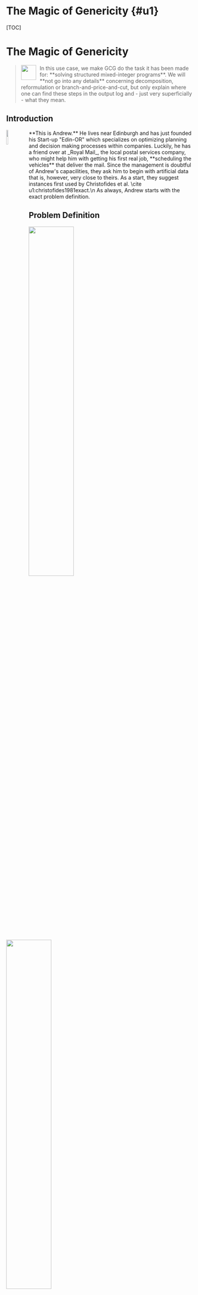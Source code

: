 # The Magic of Genericity {#u1}

[TOC]

# The Magic of Genericity

> <img src="user.png" style="height:40px; vertical-align:middle; float: left; padding-right:10px;">
> In this use case, we make GCG do the task it has been made for: **solving structured mixed-integer programs**.
> We will **not go into any details** concerning decomposition, reformulation or
> branch-and-price-and-cut, but only explain where one can find these steps in the output log
> and - just very superficially - what they mean.


## Introduction
<img src="1.png" style="float: left; padding: 0 10px 0 0; width: 10%">
**This is Andrew.** He lives near Edinburgh and has just founded his Start-up "Edin-OR" which 
specializes on optimizing planning and decision making processes within companies.
Luckily, he has a friend over at _Royal Mail_, the local postal services company, 
who might help him with getting his first real job, **scheduling the vehicles** that deliver the mail.
Since the management is doubtful of Andrew's capacilities, they ask him to begin with
artificial data that is, however, very close to theirs. As a start, they suggest instances first used by
Christofides et al. \cite u1:christofides1981exact.\n
As always, Andrew starts with the exact problem definition.


## Problem Definition
<img src="fleet.png" style="width:49%">
<img src="electric.png" style="width:49%"><br>
<sub>Sources: motoringresearch.com and electrek.co</sub><br>
The Royal Mail has a fleet consisting of about 50.000 vehicles and a subset of them operates in the
Edinburgh region. Soon getting new, more efficient and environmentally-friendly electric vehicles, 
the local Royal Mail also wants to optimize the routes that they (and older vehicles) drive to deliver mail.

### The Capacitated Vehicle Routing Problem
The goal is to deliver mail to all their customers using a given number of vehicles with limited
capacity each. These will each drive their tour, starting from the depot and returning after their shift (after
having delivered the mail to all recipients). Doing this, they don't have any time constraints, but instead just
the capacity of their own vehicle. This is called the Capacitated Vehicle Routing Problem and has already been
known for quite some time. A standard model is defined as following:
\f{align}{
	\min\quad & \sum_{(i,j) \in E} c_{ij}x_{ij}^{k}\\
	s.t. \quad	& \sum_{(i,j)\in \delta^{+} (i)} x_{ij}^{k}=\sum_{(j,i)\in \delta^{-} (i)} x_{ji}^{k}= 
	    \begin{cases}
	    \begin{aligned}
        1           &\qquad   i=d,\\
        z_{i}^{k}   &\qquad   i\neq d
        \end{aligned}
        \end{cases}
	    \qquad                              && k \in \{1,\dots,K\}\\
	    & \sum_{k\in\{1,\dots,K\}} z_{i}^{k} = 1    && i\in V\\
	    & \sum_{(i,j)\in\delta^+(S)}x_{ij}\geq 1 \qquad && \emptyset \neq S \subsetneq V \\
	    & x_{ij}^{k} \in \{0,1\}              && k\in\{1,\dots,K\},\  (i,j)\in E\\
	    & z_{i}^{k} \in \{0,1\}               && k\in\{1,\dots,K\},\  i\in V\\
  \f}

Andrew tries to choose an instance of medium difficulty to start with, even though they might become much bigger once he gets real data. 
The instance is called `E021-06m`. It features 21 customers to visit and 6 vehicles, each with a capacity of 4000. Note that the model 
by Christofides et al. is not exactly as the one above, since they refined it a bit further (see \cite u1:christofides1981exact for more information).<br>
**Andrew could also specify the problem himself** using e.g. ZIMPL (see @ref u2 "second use case").

## Searching for a Solver
With the problem at hand, Andrew starts searching for solvers of mixed integer programs. He quickly comes
across the most common ones like Gurobi and SCIP. The latter has the advantage, that it is source-open and can
be used **without having to purchase a license**, which is a big advantage because Andrew just wants do to a bit of
testing and furthermore does not have that much capital yet (note that for commercial use of GCG and SCIP, the SCIP team has to be contacted first, since they require a different license). Thus, he tries to solve his instance with SCIP. After more than 
two hours he aborts the solving:
```
...
 time | node  | left  |LP iter|LP it/n|mem/heur|mdpt |vars |cons |rows |cuts |sepa|confs|strbr|dualbound    |primalbound  |gap   |compl. 
 7570s|  1014k|140418 | 39911k|  39.2 |  3302M |  73 |2682 |9236 |2761 | 757k|  3 | 863k| 114k|3.634914e+02 |4.308847e+02 |18.54%|22.30%
 7571s|  1014k|140427 | 39914k|  39.2 |  3302M |  73 |2682 |9238 |2761 | 757k|  0 | 863k| 114k|3.634914e+02 |4.308847e+02 |18.54%|22.30%
 7572s|  1014k|140440 | 39918k|  39.2 |  3302M |  73 |2682 |9239 |2740 | 757k|  1 | 863k| 114k|3.634927e+02 |4.308847e+02 |18.54%|22.30%
^Cpressed CTRL-C 1 times (5 times for forcing termination)

SCIP Status        : solving was interrupted [user interrupt]
Solving Time (sec) : 7572.69
Solving Nodes      : 1014739 (total of 1017553 nodes in 2 runs)
Primal Bound       : +4.30884678000000e+02 (31 solutions)
Dual Bound         : +3.63492688685070e+02
Gap                : 18.54 %

SCIP> 
```
He thinks that he could do better, since Andrew knows that the problem at hand is a **structured integer program**.
Thus, he starts searching for state-of-the-art methods for solving those. He encounters **many proprietary approaches**, 
where scientists had implemented their own customized solvers for their own vehicle routing and many other problems, 
but since Andrew has not yet gotten the hang of all this "decomposing", "pricing" or "cutting"
and he also wants to **reuse code as efficiently and often as possible**, he starts looking
for _generic_ solvers **that would do all of that automatically for him** and finally finds "Generic Column Generation",
which seems to be fitting. He is happy about the interface of GCG being just like those of all other commonly used
solvers, but since the search for existing approaches had taken him so long, there is not much time left to solve 
the vehicle routing problem the management gave him, so he just goes ahead and @ref easy-install "installs" GCG.

## First Time: Using GCG
After the installation, Andrew **fires up GCG** with a simple

```
./bin/gcg
```
The output he is getting shows him the software versions and some copyright information.
If he were to add more external code, which could improve solving speed, they would appear under "External Codes".
As LP solver, he again can rely on the source-open solver "SoPlex", which, in contrast to "CPLEX" did not cost him
anything. It is part of the whole SCIP Optimization Suite. Finally, he can see that the default settings are being used,
which is fine, since he will not do any fine-tuning.\n

```
GCG version 3.1.0 [GitHash: 90d8bdf3]
Copyright (C) 2010-2020 Operations Research, RWTH Aachen University
                        Konrad-Zuse-Zentrum fuer Informationstechnik Berlin (ZIB)

SCIP version 7.0.0 [precision: 8 byte] [memory: block] [mode: optimized] [LP solver: SoPlex 5.0.0] [GitHash: 0bc4dc9c6]
Copyright (C) 2002-2020 Konrad-Zuse-Zentrum fuer Informationstechnik Berlin (ZIB)

External codes: 
  Readline 8.0         GNU library for command line editing (gnu.org/s/readline)
  SoPlex 5.0.0         Linear Programming Solver developed at Zuse Institute Berlin (soplex.zib.de) [GitHash: 6535a3c8]
  CppAD 20180000.0     Algorithmic Differentiation of C++ algorithms developed by B. Bell (www.coin-or.org/CppAD)
  ZLIB 1.2.11          General purpose compression library by J. Gailly and M. Adler (zlib.net)

user parameter file <gcg.set> not found - using default parameters
```
To continue, Andrew now wants to **read in his problem**. This can be done with a simple `read` and then the problem file.
GCG will signalize that the problem was read successfully and already give some statistics: `E021-06m` only contains a
few continuous variables and quite some integer variables and 2600 inequalities that are constraining the problem.
```
GCG> read E021-06m.cvrp.lp.gz 

read problem <E021-06m.cvrp.lp.gz>
============

original problem has 2766 variables (0 bin, 2646 int, 0 impl, 120 cont) and 2600 constraints
```
Finally, after looking at the @ref getting-started Guide in GCG's documentation, he proceeds with **optimizing his problem**.
```
GCG> optimize

...

Presolving Time: 0.75

...

Detection Time: 0.24

...

A Dantzig-Wolfe reformulation is applied to solve the original problem.

...

  time | node  | left  |SLP iter|MLP iter|LP it/n| mem |mdpt |ovars|mvars|ocons|mcons|mcuts|  dualbound   | primalbound  |  deg   |  gap   
p  0.9s|     1 |     0 |      0 |      0 |     - |  23M|   0 |2682 |   0 |2588 |   0 |   0 | 0.000000e+00 | 6.217321e+02 |   --   |    Inf 
   1.0s|     1 |     0 |      0 |      0 |     - |  23M|   0 |2682 |   0 |2588 |   0 |   0 | 3.242201e+02 | 6.217321e+02 |   --   |  91.76%

...

SCIP Status        : problem is solved [optimal solution found]
Solving Time (sec) : 39.13
Solving Nodes      : 1
Primal Bound       : +4.30884678000000e+02 (2 solutions)
Dual Bound         : +4.30884678000000e+02
Gap                : 0.00 %
```
Having already worked with mixed integer programming solvers before, Andrew sees that there are many similarities to them. **The optimal solution
can be read at the bottom** ("Primal Bound"), along with the time needed to solve it. If Andrew aborted before GCG was able to find an optimal
solution, he would still be able to see the two bounds:
```
SCIP Status        : solving was interrupted
Solving Time (sec) : 8.23
Solving Nodes      : 1
Primal Bound       : +4.30884678000000e+02 (2 solutions)
Dual Bound         : +4.18548834278730e+02
Gap                : 2.95 %
```
And would know that the objective function value of the optimal solution lies somewhere between 419 and 430. This result, which was obtained
in just a few seconds, is already stronger than the two bounds that a non BP&C solver like SCIP calculated in over 2 hours (see above).

## Understanding the Output
**For many, this is not very relevant** (they can **just skip to the section** @ref get-solution), but since Andrew wants to understand what is 
happening (at least someday), he takes a brief look at what was printed there. Before GCG starts with the "real" solving process 
(the Branch and Price and Cutting), there are a few steps that are executed and that distinguish GCG from other solvers. 

### Presolving
> More details and the corresponding theory and implementation can be found on the page @ref presolving.

During the presolving, trivially fulfilled or unsatisfied constraints are indentified as well as redundant variables and more. 
It can happen that a problem is already solved after presolving. The full log of a presolving process looks as following:
```
presolving:
(round 1, fast)       0 del vars, 120 del conss, 0 add conss, 120 chg bounds, 0 chg sides, 6 chg coeffs, 0 upgd conss, 0 impls, 314 clqs
(round 2, exhaustive) 0 del vars, 120 del conss, 0 add conss, 120 chg bounds, 0 chg sides, 6 chg coeffs, 284 upgd conss, 0 impls, 314 clqs
(round 3, medium)     0 del vars, 126 del conss, 114 add conss, 120 chg bounds, 0 chg sides, 6 chg coeffs, 284 upgd conss, 0 impls, 440 clqs
(round 4, exhaustive) 26 del vars, 126 del conss, 114 add conss, 120 chg bounds, 0 chg sides, 12 chg coeffs, 284 upgd conss, 0 impls, 6230 clqs
(round 5, exhaustive) 62 del vars, 126 del conss, 114 add conss, 120 chg bounds, 0 chg sides, 12 chg coeffs, 284 upgd conss, 0 impls, 9622 clqs
   (0.5s) probing: 1000/2646 (37.8%) - 84 fixings, 0 aggregations, 356518 implications, 0 bound changes
   (0.6s) probing: 1190/2646 (45.0%) - 84 fixings, 0 aggregations, 451993 implications, 0 bound changes
   (0.6s) probing aborted: 1000/1000 successive useless probings
(round 6, exhaustive) 84 del vars, 126 del conss, 114 add conss, 120 chg bounds, 0 chg sides, 12 chg coeffs, 284 upgd conss, 1490 impls, 9793 clqs
   (0.7s) probing: 1290/2646 (48.8%) - 84 fixings, 0 aggregations, 503003 implications, 0 bound changes
   (0.7s) probing aborted: 1000/1000 successive useless probings
presolving (7 rounds: 7 fast, 6 medium, 5 exhaustive):
 84 deleted vars, 126 deleted constraints, 114 added constraints, 120 tightened bounds, 0 added holes, 0 changed sides, 12 changed coefficients
 1690 implications, 9995 cliques
presolved problem has 2682 variables (2562 bin, 0 int, 0 impl, 120 cont) and 2588 constraints
      6 constraints of type <knapsack>
    386 constraints of type <setppc>
   2196 constraints of type <linear>
Presolving Time: 0.70
```
Andrew easily identifies that the presolving happens in rounds (1-7), where each round has different settings and different outcomes.
Most importantly, in the line 
```
presolving (7 rounds: 7 fast, 6 medium, 5 exhaustive):
 84 deleted vars, 126 deleted constraints, 114 added constraints, 120 tightened bounds, 0 added holes, 0 changed sides, 12 changed coefficients
```
he can see how variables and constraints were deleted and thus do not need to be respected anymore and the "bounds were tightened", meaning that
these minor changes to his instance lead to a potentially faster solving of his problem.

### Detection
> More details and the corresponding theory and implementation can be found on the page @ref detection.

During the detection, one of GCG's main features, the solver will **find** @ref structure-types "different structures" **in your instance** and 
will then "decompose" the problem such that it can be reformulated (see next section).

```
 Consclassifier "nonzeros" yields a classification with 6  different constraint classes 
 Consclassifier "constypes" yields a classification with 4 different constraint classes 
 Consclassifier "constypes according to miplib" yields a classification with 5 different constraint classes 
 Varclassifier "vartypes" yields a classification with 2 different variable classes
 Varclassifier "varobjvals" yields a classification with 179 different variable classes
 Varclassifier "varobjvalsigns" yields a classification with 2 different variable classes
 the current varclass distribution includes 179 classes but only 18 are allowed for GCGconshdlrDecompCalcCandidatesNBlocks()
 in dec_consclass: there are 3 different constraint classes   
  the current constraint classifier "nonzeros" consists of 6 different classes   
  the current constraint classifier "constypes" consists of 4 different classes   
  the current constraint classifier "constypes according to miplib" consists of 5 different classes   
 dec_consclass found 109 new partialdecs 
dec_densemasterconss found 1 new partialdec 
dec_neighborhoodmaster found 1 new partialdec 
 the current varclass distribution includes 179 classes but only 9 are allowed for propagatePartialdec() of var class detector
POSTPROCESSING of decompositions. Added 14 new decomps. 
Found 106 finished decompositions.
Measured running time per detector:
Detector postprocess               worked on       14 finished decompositions and took a total time of      0.007
Detector consclass                 worked on      101 finished decompositions and took a total time of      0.016
Detector connectedbase             worked on      105 finished decompositions and took a total time of      0.064
Detector varclass                  worked on        4 finished decompositions and took a total time of      0.001
Detection Time: 0.26
```

### Reformulation
> More details and the corresponding theory and implementation can be found on the page @ref pricing.
After decomposing the problem, GCG will apply a Dantzig-Wolfe (default) or Benders reformulation to the problem. With that
formulation, the problem can in some cases be solved far more efficiently using Column Generation.
```
A Dantzig-Wolfe reformulation is applied to solve the original problem.
Chosen structure has 6 blocks and 20 linking constraints.
This decomposition has a maxwhite score of 0.826893.
Warning: Discretization with continuous variables is only an experimental feature.
Master problem is a set partitioning problem.
Matrix has 6 blocks, using 1 aggregated pricing problem.
```

### Branch-and-Price-and-Cut
> More details and the corresponding theory and implementation can be found on the page @ref pricing.
As a BP&C solver, GCG will apply Column Generation and apply cuts in every node of the branch-and-bound tree. Concerning the log,
this is the part that Andrew already knows quite well. While most columns are not that important to him yet, there is one that
is particularly, and that is the gap. It tells him **how close GCG currently is** to the optimal solution. It can also be read
at the "dualbound" and "primalbound" columns.
```
  time | node  | left  |SLP iter|MLP iter|LP it/n| mem |mdpt |ovars|mvars|ocons|mcons|mcuts|  dualbound   | primalbound  |  deg   |  gap   
p  0.9s|     1 |     0 |      0 |      0 |     - |  23M|   0 |2682 |   0 |2588 |   0 |   0 | 0.000000e+00 | 6.217321e+02 |   --   |    Inf 
   1.0s|     1 |     0 |      0 |      0 |     - |  23M|   0 |2682 |   0 |2588 |   0 |   0 | 3.242201e+02 | 6.217321e+02 |   --   |  91.76%
   1.0s|     1 |     0 |      0 |      0 |     - |  23M|   0 |2682 |   6 |2589 |  22 |   0 | 3.242201e+02 | 6.217321e+02 |   0.00%|  91.76%
   1.0s|     1 |     0 |      0 |      0 |     - |  23M|   0 |2682 |   6 |2589 |  22 |   0 | 3.242201e+02 | 6.217321e+02 |   0.00%|  91.76%
Starting reduced cost pricing...
*r14.2s|     1 |     0 |  19718 |    145 |     - |  25M|   0 |2682 | 118 |2589 |  22 |   0 | 3.761693e+02 | 4.308847e+02 |  37.05%|  14.55%
  14.2s|     1 |     0 |  19718 |    145 |     - |  25M|   0 |2682 | 118 |2589 |  22 |   0 | 3.761693e+02 | 4.308847e+02 |  37.05%|  14.55%
  39.1s|     1 |     0 |  90613 |    174 |     - |  25M|   0 |2682 | 146 |2589 |  22 |   0 | 4.308847e+02 | 4.308847e+02 |  45.44%|   0.00%
  39.1s|     1 |     0 |  90613 |    174 |     - |  25M|   0 |2682 | 118 |2589 |  22 |   0 | 4.308847e+02 | 4.308847e+02 |   --   |   0.00%
```

## Getting the Solution {#get-solution}
Apart from the optimal objective function value, Andrew also wants to see which vehicle is routed where. To do this, he can
simply (after having solved the problem) type `display solution` and will be able to see what values each variable has
in the optimal solution.
```
objective value:                           430.884678
x#1#3#1                                             1 	(obj:8.062258)
x#1#6#2                                             1 	(obj:24.738634)
x#1#8#3                                             1 	(obj:17.262677)
...
```
Depending on the definition of the model, this can have different meanings, but here, the most intuitive applies: if `x#1#3#1` is
1, then \f$x^1_{31}=1\f$, i.e. vehicle \f$1\f$ drives from customer \f$3\f$ to customer \f$1\f$. Since driving there is not free,
this comes at a cost of about 8.06 units for the objective function value.

## Disclaimer
With this (not even that simple!) VRP instance, we were quite fortunate. SCIP does not seem to solve in reasonable time at all, and even commercial solvers such as gurobi are not faster than GCG. However, **this is not always the case**. It can happen that GCG performs significantly slower than other solvers not using Branch-and-Price. Thus, the main takeaway should be that you should **always try column generation**, since it can in many cases still be very beneficial to your solving performance. If you want to understand what the main factor of success of Branch-and-Price is, you should check out the page on @ref pricing-solvers. 